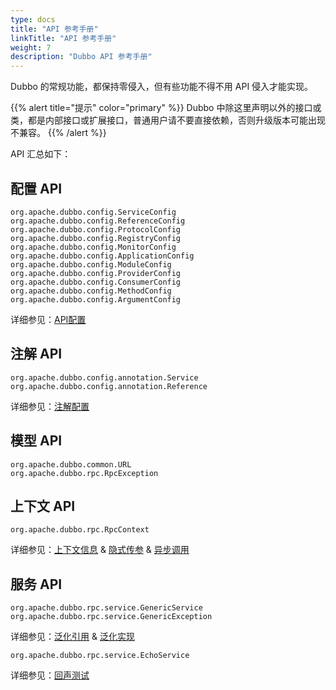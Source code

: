 ```yaml
---
type: docs
title: "API 参考手册"
linkTitle: "API 参考手册"
weight: 7
description: "Dubbo API 参考手册"
---
```


Dubbo 的常规功能，都保持零侵入，但有些功能不得不用 API 侵入才能实现。  

{{% alert title="提示" color="primary" %}}
Dubbo 中除这里声明以外的接口或类，都是内部接口或扩展接口，普通用户请不要直接依赖，否则升级版本可能出现不兼容。
{{% /alert %}}

API 汇总如下：  

## 配置 API

```
org.apache.dubbo.config.ServiceConfig
org.apache.dubbo.config.ReferenceConfig
org.apache.dubbo.config.ProtocolConfig
org.apache.dubbo.config.RegistryConfig
org.apache.dubbo.config.MonitorConfig
org.apache.dubbo.config.ApplicationConfig
org.apache.dubbo.config.ModuleConfig
org.apache.dubbo.config.ProviderConfig
org.apache.dubbo.config.ConsumerConfig
org.apache.dubbo.config.MethodConfig
org.apache.dubbo.config.ArgumentConfig
```

详细参见：[API配置](../configuration/api)  

## 注解 API

```
org.apache.dubbo.config.annotation.Service
org.apache.dubbo.config.annotation.Reference
```

详细参见：[注解配置](../configuration/annotation)

## 模型 API

```
org.apache.dubbo.common.URL
org.apache.dubbo.rpc.RpcException
```

## 上下文 API

```
org.apache.dubbo.rpc.RpcContext
```

详细参见：[上下文信息](../../advanced/context) & [隐式传参](../../advanced/attachment) & [异步调用](../../advanced/async-call)

## 服务 API

```
org.apache.dubbo.rpc.service.GenericService
org.apache.dubbo.rpc.service.GenericException
```

详细参见：[泛化引用](../../advanced/generic-reference) & [泛化实现](../../advanced/generic-service)

```
org.apache.dubbo.rpc.service.EchoService
```
详细参见：[回声测试](../../advanced/echo-service)
